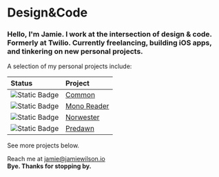 # Design&Code

### Hello, I'm Jamie. I work at the intersection of design & code. Formerly at Twilio. Currently freelancing, building iOS apps, and tinkering on new personal projects.

A selection of my personal projects include:

| Status | Project |
|:-------|:--------|
| ![Static Badge](https://img.shields.io/badge/WIP-palegreen?style=flat-square) | [Common](https://commondating.app/) |
| ![Static Badge](https://img.shields.io/badge/NEW-deepskyblue?style=flat-square) | [Mono Reader](https://chromewebstore.google.com/detail/mono-reader/lckpiaicjkffeddnkhcddebeglaokplp) |
| ![Static Badge](https://img.shields.io/badge/BUY-gold?style=flat-square) | [Norwester](https://norwester.pro/) |
| ![Static Badge](https://img.shields.io/badge/TRY-darkorange?style=flat-square) | [Predawn](https://jamiewilson.github.io/predawn/) |

See more projects below.

Reach me at jamie@jamiewilson.io  
**Bye. Thanks for stopping by.**
